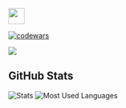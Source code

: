 
<img src="https://github.com/blackcater/blackcater/raw/main/images/Hi.gif" height="32"/></h1>

<!--
**iavianm/iavianm** is a ✨ _special_ ✨ repository because its `README.md` (this file) appears on your GitHub profile.

Here are some ideas to get you started:

- 🔭 I’m currently working on ...
- 🌱 I’m currently learning ...
- 👯 I’m looking to collaborate on ...
- 🤔 I’m looking for help with ...
- 💬 Ask me about ...
- 📫 How to reach me: ...
- 😄 Pronouns: ...
- ⚡ Fun fact: ...
--> 
<!-- ![](https://github-profile-summary-cards.vercel.app/api/cards/repos-per-language?username=iavianm&theme=solarized_dark) -->

[![codewars](https://www.codewars.com/users/iavianm/badges/small)](https://www.codewars.com/users/iavianm)

![](https://komarev.com/ghpvc/?username=iavianm)

## GitHub Stats
![Stats](https://github-readme-stats.vercel.app/api?username=iavianm&show_icons=true&theme=radical)   ![Most Used Languages](https://github-readme-stats.vercel.app/api/top-langs/?username=iavianm&layout=compact&theme=radical)
